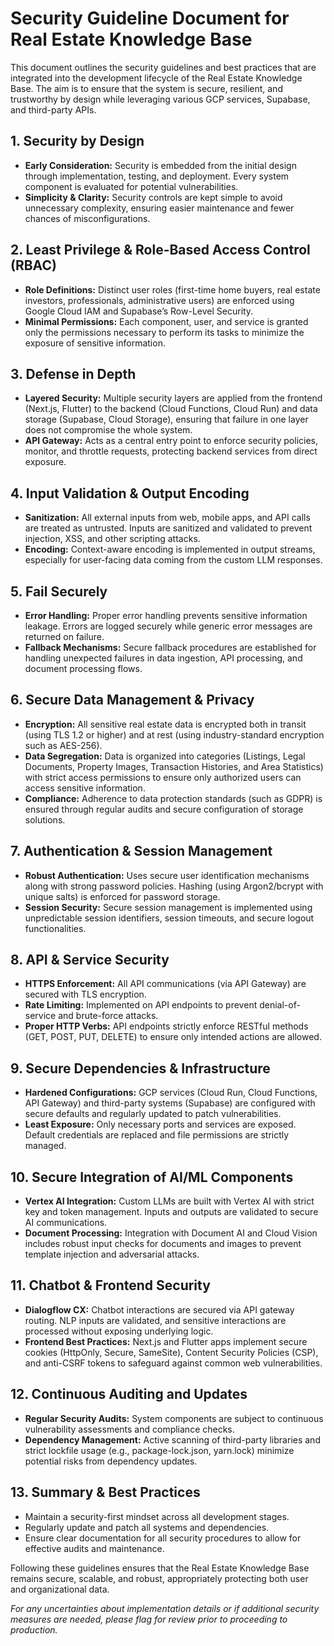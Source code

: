 # Security Guideline Document for Real Estate Knowledge Base

This document outlines the security guidelines and best practices that are integrated into the development lifecycle of the Real Estate Knowledge Base. The aim is to ensure that the system is secure, resilient, and trustworthy by design while leveraging various GCP services, Supabase, and third-party APIs.

## 1. Security by Design

*   **Early Consideration:** Security is embedded from the initial design through implementation, testing, and deployment. Every system component is evaluated for potential vulnerabilities.
*   **Simplicity & Clarity:** Security controls are kept simple to avoid unnecessary complexity, ensuring easier maintenance and fewer chances of misconfigurations.

## 2. Least Privilege & Role-Based Access Control (RBAC)

*   **Role Definitions:** Distinct user roles (first-time home buyers, real estate investors, professionals, administrative users) are enforced using Google Cloud IAM and Supabase’s Row-Level Security.
*   **Minimal Permissions:** Each component, user, and service is granted only the permissions necessary to perform its tasks to minimize the exposure of sensitive information.

## 3. Defense in Depth

*   **Layered Security:** Multiple security layers are applied from the frontend (Next.js, Flutter) to the backend (Cloud Functions, Cloud Run) and data storage (Supabase, Cloud Storage), ensuring that failure in one layer does not compromise the whole system.
*   **API Gateway:** Acts as a central entry point to enforce security policies, monitor, and throttle requests, protecting backend services from direct exposure.

## 4. Input Validation & Output Encoding

*   **Sanitization:** All external inputs from web, mobile apps, and API calls are treated as untrusted. Inputs are sanitized and validated to prevent injection, XSS, and other scripting attacks.
*   **Encoding:** Context-aware encoding is implemented in output streams, especially for user-facing data coming from the custom LLM responses.

## 5. Fail Securely

*   **Error Handling:** Proper error handling prevents sensitive information leakage. Errors are logged securely while generic error messages are returned on failure.
*   **Fallback Mechanisms:** Secure fallback procedures are established for handling unexpected failures in data ingestion, API processing, and document processing flows.

## 6. Secure Data Management & Privacy

*   **Encryption:** All sensitive real estate data is encrypted both in transit (using TLS 1.2 or higher) and at rest (using industry-standard encryption such as AES-256).
*   **Data Segregation:** Data is organized into categories (Listings, Legal Documents, Property Images, Transaction Histories, and Area Statistics) with strict access permissions to ensure only authorized users can access sensitive information.
*   **Compliance:** Adherence to data protection standards (such as GDPR) is ensured through regular audits and secure configuration of storage solutions.

## 7. Authentication & Session Management

*   **Robust Authentication:** Uses secure user identification mechanisms along with strong password policies. Hashing (using Argon2/bcrypt with unique salts) is enforced for password storage.
*   **Session Security:** Secure session management is implemented using unpredictable session identifiers, session timeouts, and secure logout functionalities.

## 8. API & Service Security

*   **HTTPS Enforcement:** All API communications (via API Gateway) are secured with TLS encryption.
*   **Rate Limiting:** Implemented on API endpoints to prevent denial-of-service and brute-force attacks.
*   **Proper HTTP Verbs:** API endpoints strictly enforce RESTful methods (GET, POST, PUT, DELETE) to ensure only intended actions are allowed.

## 9. Secure Dependencies & Infrastructure

*   **Hardened Configurations:** GCP services (Cloud Run, Cloud Functions, API Gateway) and third-party systems (Supabase) are configured with secure defaults and regularly updated to patch vulnerabilities.
*   **Least Exposure:** Only necessary ports and services are exposed. Default credentials are replaced and file permissions are strictly managed.

## 10. Secure Integration of AI/ML Components

*   **Vertex AI Integration:** Custom LLMs are built with Vertex AI with strict key and token management. Inputs and outputs are validated to secure AI communications.
*   **Document Processing:** Integration with Document AI and Cloud Vision includes robust input checks for documents and images to prevent template injection and adversarial attacks.

## 11. Chatbot & Frontend Security

*   **Dialogflow CX:** Chatbot interactions are secured via API gateway routing. NLP inputs are validated, and sensitive interactions are processed without exposing underlying logic.
*   **Frontend Best Practices:** Next.js and Flutter apps implement secure cookies (HttpOnly, Secure, SameSite), Content Security Policies (CSP), and anti-CSRF tokens to safeguard against common web vulnerabilities.

## 12. Continuous Auditing and Updates

*   **Regular Security Audits:** System components are subject to continuous vulnerability assessments and compliance checks.
*   **Dependency Management:** Active scanning of third-party libraries and strict lockfile usage (e.g., package-lock.json, yarn.lock) minimize potential risks from dependency updates.

## 13. Summary & Best Practices

*   Maintain a security-first mindset across all development stages.
*   Regularly update and patch all systems and dependencies.
*   Ensure clear documentation for all security procedures to allow for effective audits and maintenance.

Following these guidelines ensures that the Real Estate Knowledge Base remains secure, scalable, and robust, appropriately protecting both user and organizational data.

*For any uncertainties about implementation details or if additional security measures are needed, please flag for review prior to proceeding to production.*
